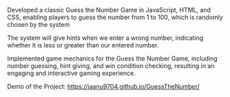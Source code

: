 Developed a classic Guess the Number Game in JavaScript, HTML, and CSS, enabling players to guess the
number from 1 to 100, which is randomly chosen by the system

The system will give hints when we enter a wrong number, indicating whether it is less or greater than our
entered number.

Implemented game mechanics for the Guess the Number Game, including number guessing, hint giving, and
win condition checking, resulting in an engaging and interactive gaming experience.

Demo of the Project: https://jaanu9704.github.io/GuessTheNumber/
